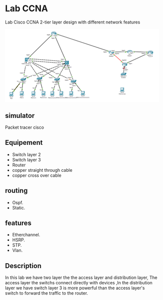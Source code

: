 # Lab CCNA
Lab Cisco CCNA  2-tier layer design  with different network features 

![screenshot](./3-tier-labs.png)
## simulator
Packet tracer cisco 
## Equipement
- Switch layer 2
- Switch layer 3
- Router
- copper straight through cable
- copper cross over cable
## routing
- Ospf.
- Static.

## features
- Etherchannel.
- HSRP.
- STP.
- Vlan.

## Description
In this lab we have two layer the  the access layer and  distribution layer, The access layer the switchs connect directly with devices ,In the distribution layer we have switch layer 3  is more powerful than the access layer's switch to forward the traffic to the router. 
